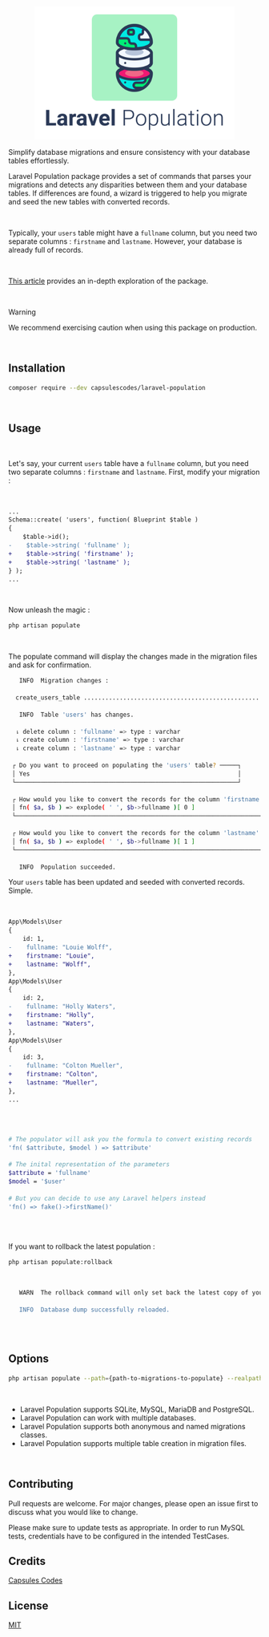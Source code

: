 
<p align="center"><img src="art/capsules-laravel-population-image.png" width="400px" height="265px" alt="Laravel Population" /></p>

Simplify database migrations and ensure consistency with your database tables effortlessly.

Laravel Population package provides a set of commands that parses your migrations and detects any disparities between them and your database tables. If differences are found, a wizard is triggered to help you migrate and seed the new tables with converted records.

<br>

Typically, your `users` table might have a `fullname` column, but you need two separate columns : `firstname` and `lastname`. However, your database is already full of records.

<br>

 [This article](https://capsules.codes/en/blog/fyi/en-fyi-modify-tables-and-records-with-laravel-population) provides an in-depth exploration of the package.

<br>

> [!WARNING]
> We recommend exercising caution when using this package on production.

<br>

## Installation

```bash
composer require --dev capsulescodes/laravel-population
```

<br>

## Usage

<br>

Let's say, your current `users` table have a `fullname` column, but you need two separate columns : `firstname` and `lastname`. First, modify your migration :

<br>

```diff
...
Schema::create( 'users', function( Blueprint $table )
{
    $table->id();
-    $table->string( 'fullname' );
+    $table->string( 'firstname' );
+    $table->string( 'lastname' );
} );
...
```

<br>

Now unleash the magic :

```bash
php artisan populate
```

<br>

The populate command will display the changes made in the migration files and ask for confirmation.

```bash
   INFO  Migration changes :

  create_users_table .......................................................................................................................... DONE

   INFO  Table 'users' has changes.

  ⇂ delete column : 'fullname' => type : varchar
  ⇂ create column : 'firstname' => type : varchar
  ⇂ create column : 'lastname' => type : varchar

 ┌ Do you want to proceed on populating the 'users' table? ─────┐
 │ Yes                                                          │
 └──────────────────────────────────────────────────────────────┘

 ┌ How would you like to convert the records for the column 'firstname' of type 'string'?  'fn( $attribute, $model ) => $attribute' ┐
 │ fn( $a, $b ) => explode( ' ', $b->fullname )[ 0 ]                                                                                │
 └──────────────────────────────────────────────────────────────────────────────────────────────────────────────────────────────────┘

 ┌ How would you like to convert the records for the column 'lastname' of type 'varchar'?  'fn( $attribute, $model ) => $attribute' ┐
 │ fn( $a, $b ) => explode( ' ', $b->fullname )[ 1 ]                                                                               │
 └─────────────────────────────────────────────────────────────────────────────────────────────────────────────────────────────────┘

   INFO  Population succeeded.
   ```

Your `users` table has been updated and seeded with converted records. Simple.

<br>

```diff
App\Models\User
{
    id: 1,
-    fullname: "Louie Wolff",
+    firstname: "Louie",
+    lastname: "Wolff",
},
App\Models\User
{
    id: 2,
-    fullname: "Holly Waters",
+    firstname: "Holly",
+    lastname: "Waters",
},
App\Models\User
{
    id: 3,
-    fullname: "Colton Mueller",
+    firstname: "Colton",
+    lastname: "Mueller",
},
...
```

<br>
<br>

```bash
# The populator will ask you the formula to convert existing records
'fn( $attribute, $model ) => $attribute'

# The inital representation of the parameters
$attribute = 'fullname'
$model = '$user'

# But you can decide to use any Laravel helpers instead
'fn() => fake()->firstName()'
```

<br>
<br>

If you want to rollback the latest population :

```bash
php artisan populate:rollback
```

<br>

```bash
   WARN  The rollback command will only set back the latest copy of your database(s). You'll have to modify your migrations and models manually.

   INFO  Database dump successfully reloaded.
```

<br>
<br>

## Options


```bash
php artisan populate --path={path-to-migrations-to-populate} --realpath={true|false} --database={database-name} --daptabase={database-name}
```

<br>

- Laravel Population supports SQLite, MySQL, MariaDB and PostgreSQL.
- Laravel Population can work with multiple databases.
- Laravel Population supports both anonymous and named migrations classes.
- Laravel Population supports multiple table creation in migration files.

<br>

## Contributing

Pull requests are welcome. For major changes, please open an issue first
to discuss what you would like to change.

Please make sure to update tests as appropriate.
In order to run MySQL tests, credentials have to be configured in the intended TestCases.

## Credits

[Capsules Codes](https://github.com/capsulescodes)

## License

[MIT](https://choosealicense.com/licenses/mit/)
